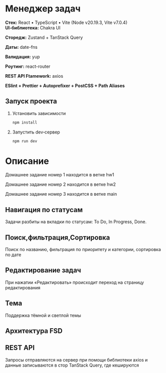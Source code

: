 # Менеджер задач

**Стек:** React • TypeScript • Vite (Node v20.19.3, Vite v7.0.4)  
**UI‑библиотека:** Chakra UI  

**Сторедж:** Zustand + TanStack Query

**Даты:** date-fns

**Валидация:** yup

**Роутинг:** react-router

**REST API Ftamework:** axios

**ESlint + Prettier + Autoprefixer + PostCSS + Path Aliases**

## Запуск проекта

1. Установить зависимости
   ```bash
   npm install
   ```
2. Запустить dev‑сервер
   ```bash
   npm run dev
   ```

# Описание

Домашнее задание номер 1 находится в ветке hw1

Домашнее задание номер 2 находится в ветке hw2

Домашнее задание номер 3 находится в ветке main


## Навигация по статусам

Задачи разбиты на вкладки по статусам: To Do, In Progress, Done.

## Поиск,фильтрация,Сортировка

Поиск по названию, фильтрация по приоритету и категории, сортировка по дате

## Редактирование задач

При нажатии «Редактировать» происходит переход на страницу редактирования

## Тема

Поддержка тёмной и светлой темы

## Архитектура FSD

## REST API
Запросы отправляются на сервер при помощи библиотеки axios и данные записываются в стор TanStack Query, где кешируются








